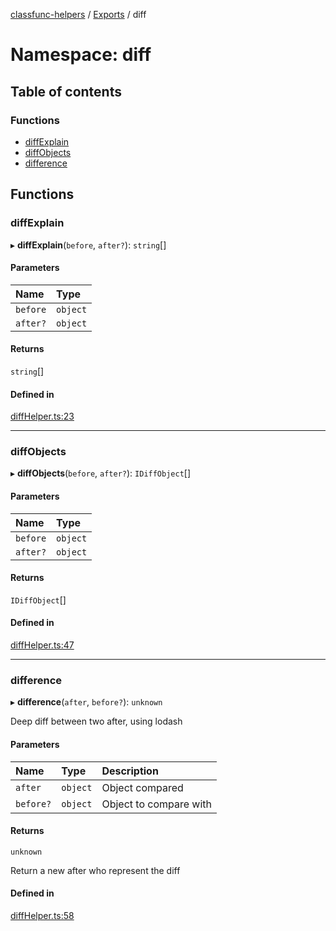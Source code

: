 [classfunc-helpers](../README.md) / [Exports](../modules.md) / diff

# Namespace: diff

## Table of contents

### Functions

- [diffExplain](diff.md#diffexplain)
- [diffObjects](diff.md#diffobjects)
- [difference](diff.md#difference)

## Functions

### diffExplain

▸ **diffExplain**(`before`, `after?`): `string`[]

#### Parameters

| Name | Type |
| :------ | :------ |
| `before` | `object` |
| `after?` | `object` |

#### Returns

`string`[]

#### Defined in

[diffHelper.ts:23](https://github.com/ClassFunc/classfunc-helpers/blob/bc3a468/src/diffHelper.ts#L23)

___

### diffObjects

▸ **diffObjects**(`before`, `after?`): `IDiffObject`[]

#### Parameters

| Name | Type |
| :------ | :------ |
| `before` | `object` |
| `after?` | `object` |

#### Returns

`IDiffObject`[]

#### Defined in

[diffHelper.ts:47](https://github.com/ClassFunc/classfunc-helpers/blob/bc3a468/src/diffHelper.ts#L47)

___

### difference

▸ **difference**(`after`, `before?`): `unknown`

Deep diff between two after, using lodash

#### Parameters

| Name | Type | Description |
| :------ | :------ | :------ |
| `after` | `object` | Object compared |
| `before?` | `object` | Object to compare with |

#### Returns

`unknown`

Return a new after who represent the diff

#### Defined in

[diffHelper.ts:58](https://github.com/ClassFunc/classfunc-helpers/blob/bc3a468/src/diffHelper.ts#L58)
